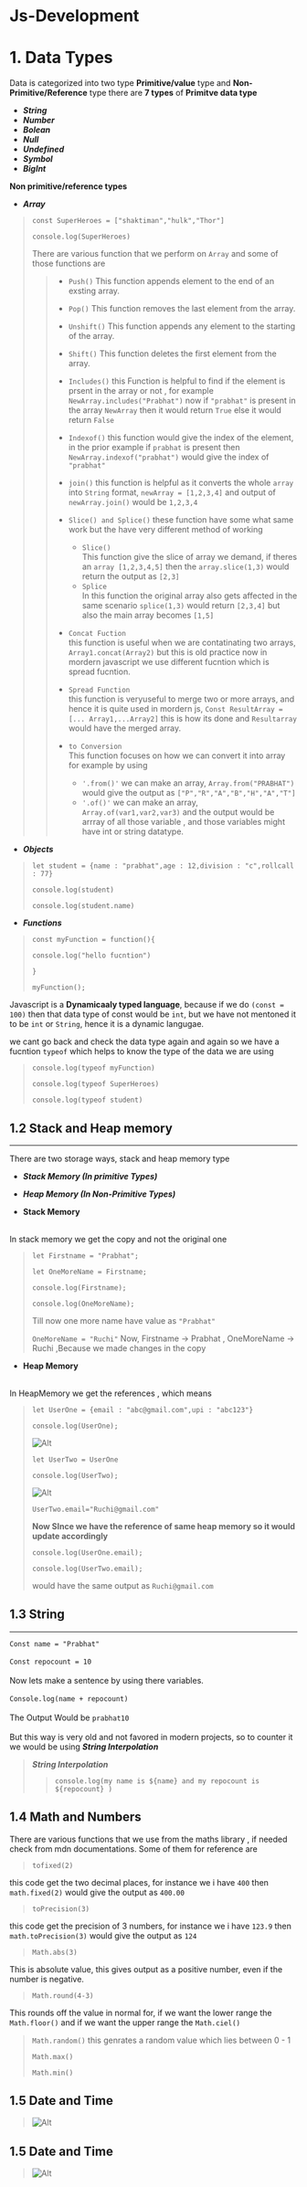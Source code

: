 # Js-Development
# 1. Data Types 

Data is categorized into two type **Primitive/value** type and **Non-Primitive/Reference** type there are **7 types** of
**Primitve data type** 
- ***String*** 
- ***Number***  
- ***Bolean***  
- ***Null***
- ***Undefined*** 
- ***Symbol***
- ***BigInt***

**Non primitive/reference types** 
<br>
 - ***Array***

> `const SuperHeroes = ["shaktiman","hulk","Thor"]`
>
> `console.log(SuperHeroes)`
> 
> There are various function that we perform on `Array` and some of those functions are
>
>> - `Push()` This function appends element to the end of an exsting array.
>>
>> - `Pop()` This function removes the last element from the array.
>>
>> - `Unshift()` This function appends any element to the starting of the array.
>>
>> - `Shift()` This function deletes the first element from the array.
>>
>> - `Includes()` this Function is helpful to find if the element is prsent in the array or not , for example `NewArray.includes("Prabhat")` now if `"prabhat"` is present in the array `NewArray` then it would return `True` else it would return `False`
>>
>> - `Indexof()` this function would give the index of the element, in the prior example if `prabhat` is present then `NewArray.indexof("prabhat")` would give the index of `"prabhat"`
>>
>> - `join()` this function is helpful as it converts the whole `array` into `String` format, `newArray = [1,2,3,4]` and output of `newArray.join()` would be `1,2,3,4`
>>
>> - `Slice() and Splice()` these function have some what same work but the have very different method of working <br>
>>      - `Slice()`<br> This function give the slice of array we demand, if theres an `array [1,2,3,4,5]` then the `array.slice(1,3)` would return the output as `[2,3]` <br>
>>      - `Splice` <br> In this function the original array also gets affected in the same scenario `splice(1,3)` would return `[2,3,4]` but also the main array becomes `[1,5]`
>>
>> - `Concat Fuction` <br> this function is useful when we are contatinating two arrays, `Array1.concat(Array2)` but this is old practice now in mordern javascript we use different fucntion which is spread fucntion.
>>
>> - `Spread Function` <br> this function is veryuseful to merge two or more arrays, and hence it is quite used in mordern js, `Const ResultArray = [... Array1,...Array2]` this is how its done and `Resultarray` would have the merged array.
>>
>> - `to Conversion` <br> This function focuses on how we can convert it into array for example by using <br>
>>      - `'.from()'` we can make an array, `Array.from("PRABHAT")` would give the output as `["P","R","A","B","H","A","T"]` <br>
>>      - `'.of()'` we can make an array, `Array.of(var1,var2,var3)` and the output would be arrray of all those variable , and those variables might have int or string datatype. <br>
 - ***Objects***

> `let student = {name : "prabhat",age : 12,division : "c",rollcall : 77}`
>
> `console.log(student)`
> 
> `console.log(student.name)`

 - ***Functions***

> `const myFunction = function(){`
>
>    `console.log("hello fucntion")`
>
> `}`
> 
> `myFunction();`
>

 
 Javascript is a **Dynamicaaly typed language**, because if we do `(const = 100)` then that data type of const would be `int`, but we have not mentoned it to be `int` or `String`, hence it is a dynamic langugae. 

we cant go back and check the data type again and again so we have a fucntion `typeof` which helps to know the type of the data we are using 

> `console.log(typeof myFunction)`
>
>`console.log(typeof SuperHeroes)`
>
>`console.log(typeof student)`
>
## 1.2 Stack and Heap memory 
***
There are two storage ways, stack and heap memory type
- ***Stack Memory (In primitive Types)***
- ***Heap Memory (In Non-Primitive Types)***

- **Stack Memory**
<br>
In stack memory we get the copy and not the original one 

> `let Firstname = "Prabhat";`
>
>`let OneMoreName = Firstname;`
>
> `console.log(Firstname);`
>
> `console.log(OneMoreName);`
>
> Till now one more name have value as `"Prabhat"`
>
> `OneMoreName = "Ruchi"`
> Now, Firstname -> Prabhat , OneMoreName -> Ruchi ,Because we made changes in the copy

 - **Heap Memory**
<br>
In HeapMemory we get the references , which means
<br>

>`let UserOne = {email : "abc@gmail.com",upi : "abc123"}`
>
> `console.log(UserOne);`
>
> ![Alt](/Images/Heapmemory1.png)
>
>
> `let UserTwo = UserOne`
>
> `console.log(UserTwo);`
>
> ![Alt](/Images/heapmemory2.png)
>
> `UserTwo.email="Ruchi@gmail.com"`
>
> **Now SInce we have the reference of same heap memory so it would update accordingly**
>
> `console.log(UserOne.email);`
>
> `console.log(UserTwo.email);`
>
> would have the same output as `Ruchi@gmail.com`

## **1.3 String**
***
`Const name = "Prabhat"`
<br>
<br>
`Const repocount = 10`
<br>
<br>
Now lets make a sentence by using there variables. <br>
<br>
`Console.log(name + repocount)` <br>
<br>
The Output Would be `prabhat10`<br><br>
But this way is very old and not favored in modern projects, so to counter it we would be using ***String Interpolation***
>***String Interpolation***
>
>> `console.log(my name is ${name} and my repocount is ${repocount} )`
>>
>
## **1.4 Math and Numbers**
There are various functions that we use from the maths library , if needed check from mdn documentations. Some of them for reference are <br>
>
> `tofixed(2)` <br>
>
this code get the two decimal places, for instance we i have `400` then `math.fixed(2)` would give the output as `400.00` <br>
>
> `toPrecision(3)` <br>
>
this code get the precision of 3 numbers, for instance we i have `123.9` then `math.toPrecision(3)` would give the output as `124` <br>
>
> `Math.abs(3)` <br>
>
This is absolute value, this gives output as a positive number, even if the number is negative.
>
> `Math.round(4-3)` <br>
>
This rounds off the value in normal for, if we want the lower range the `Math.floor()` and if we want the upper range the `Math.ciel()` 
>
> `Math.random()`  this genrates a  random value which lies between 0 -  1<br>
>
> `Math.max()` <br>
>
> `Math.min()` <br>
>
## **1.5 Date and Time**
>
>![Alt](/Images/Date_and_time.png)
>
## **1.5 Date and Time**
>
>![Alt](/Images/Objects.png)
>
